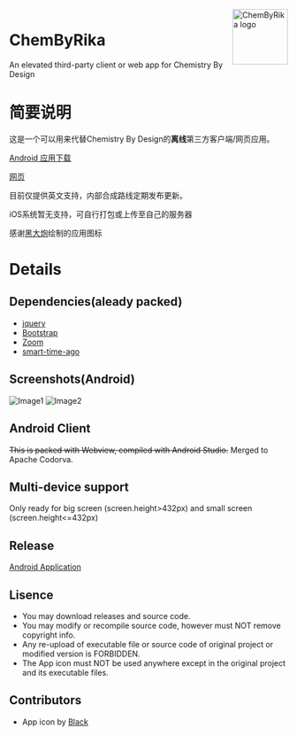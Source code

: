 <img src="README/launcher.png" alt="ChemByRika logo" width="100" height="100" align="right" />

# ChemByRika

An elevated third-party client or web app for Chemistry By Design

# 简要说明
这是一个可以用来代替Chemistry By Design的**离线**第三方客户端/网页应用。

[Android 应用下载](https://github.com/RikaSugisawa/ChemByRika/releases)

[网页](https://chembyrika.netlify.app)

目前仅提供英文支持，内部合成路线定期发布更新。

iOS系统暂无支持，可自行打包或上传至自己的服务器

感谢[黑大炮](http://weibo.com/u/5347072417)绘制的应用图标

# Details

## Dependencies(aleady packed)
* [jquery](https://github.com/jquery/jquery)
* [Bootstrap](https://github.com/twbs/bootstrap)
* [Zoom](http://www.jqueryscript.net/zoom/Easy-jQuery-Image-Inner-Zoom-Plugin-evenZoom.html)
* [smart-time-ago](https://github.com/pragmaticly/smart-time-ago)

## Screenshots(Android)
![Image1](README/Screenshot1.png)
![Image2](README/Screenshot2.png)

## Android Client
<del>This is packed with Webview, compiled with Android Studio.</del>
Merged to Apache Codorva.

## Multi-device support
Only ready for big screen (screen.height>432px) and small screen (screen.height<=432px)

## Release
[Android Application](https://github.com/RikaSugisawa/ChemByRika/releases)

## Lisence
* You may download releases and source code.
* You may modify or recompile source code, however must NOT remove copyright info.
* Any re-upload of executable file or source code of original project or modified version is FORBIDDEN.
* The App icon must NOT be used anywhere except in the original project and its executable files. 

## Contributors
* App icon by [Black](http://weibo.com/u/5347072417)
